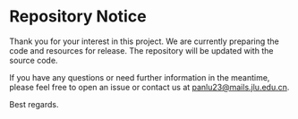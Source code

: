 # Repository Notice

Thank you for your interest in this project. We are currently preparing the code and resources for release. The repository will be updated with the source code.

If you have any questions or need further information in the meantime, please feel free to open an issue or contact us at panlu23@mails.jlu.edu.cn.

Best regards.
